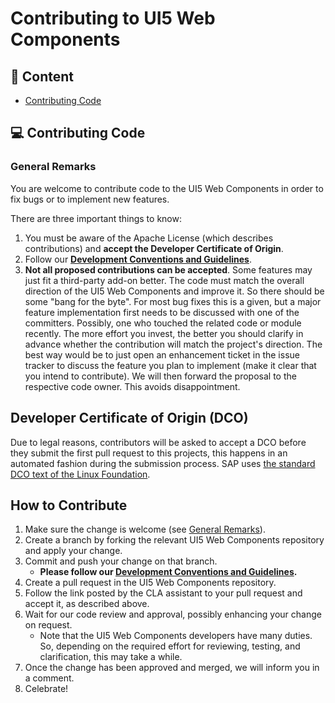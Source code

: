 # Contributing to UI5 Web Components
## 📖 Content

 * [Contributing Code](#how-to-contribute)

## 💻 Contributing Code
### General Remarks
You are welcome to contribute code to the UI5 Web Components in order to fix bugs or to implement new features.

There are three important things to know:

1. You must be aware of the Apache License (which describes contributions) and **accept the Developer Certificate of Origin**.
2. Follow our **[Development Conventions and Guidelines](/docs/Guidelines.md)**.
3. **Not all proposed contributions can be accepted**. Some features may just fit a third-party add-on better. The code must match the overall direction of the UI5 Web Components and improve it. So there should be some "bang for the byte". For most bug fixes this is a given, but a major feature implementation first needs to be discussed with one of the committers. Possibly, one who touched the related code or module recently. The more effort you invest, the better you should clarify in advance whether the contribution will match the project's direction. The best way would be to just open an enhancement ticket in the issue tracker to discuss the feature you plan to implement (make it clear that you intend to contribute). We will then forward the proposal to the respective code owner. This avoids disappointment.

## Developer Certificate of Origin (DCO)

Due to legal reasons, contributors will be asked to accept a DCO before they submit the first pull request to this projects, this happens in an automated fashion during the submission process. SAP uses [the standard DCO text of the Linux Foundation](https://developercertificate.org/).

## How to Contribute
1. Make sure the change is welcome (see [General Remarks](#general-remarks)).
1. Create a branch by forking the relevant UI5 Web Components repository and apply your change.
1. Commit and push your change on that branch.
    - **Please follow our [Development Conventions and Guidelines](/docs/Guidelines.md).**
1. Create a pull request in the UI5 Web Components repository.
1. Follow the link posted by the CLA assistant to your pull request and accept it, as described above.
1. Wait for our code review and approval, possibly enhancing your change on request.
    - Note that the UI5 Web Components developers have many duties. So, depending on the required effort for reviewing, testing, and clarification, this may take a while.
1. Once the change has been approved and merged, we will inform you in a comment.
1. Celebrate!
